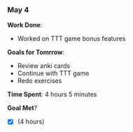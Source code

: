 ### May 4

**Work Done**: 
- Worked on TTT game bonus features

**Goals for Tomrrow**:
- Review anki cards
- Continue with TTT game
- Redo exercises

**Time Spent**: 4 hours 5 minutes

**Goal Met**? 
- [x] (4 hours)